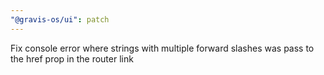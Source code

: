 ```yaml
---
"@gravis-os/ui": patch
---
```


Fix console error where strings with multiple forward slashes was pass to the href prop in the router link
